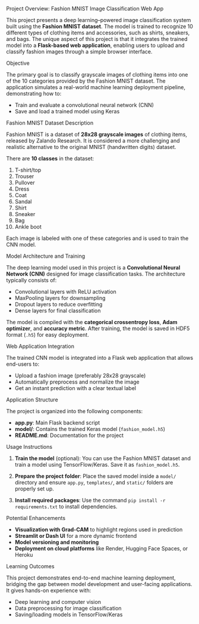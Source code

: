 Project Overview: Fashion MNIST Image Classification Web App

This project presents a deep learning–powered image classification system built using the **Fashion MNIST dataset**. The model is trained to recognize 10 different types of clothing items and accessories, such as shirts, sneakers, and bags. The unique aspect of this project is that it integrates the trained model into a **Flask-based web application**, enabling users to upload and classify fashion images through a simple browser interface.

Objective

The primary goal is to classify grayscale images of clothing items into one of the 10 categories provided by the Fashion MNIST dataset. The application simulates a real-world machine learning deployment pipeline, demonstrating how to:

* Train and evaluate a convolutional neural network (CNN)
* Save and load a trained model using Keras


 Fashion MNIST Dataset Description

Fashion MNIST is a dataset of **28x28 grayscale images** of clothing items, released by Zalando Research. It is considered a more challenging and realistic alternative to the original MNIST (handwritten digits) dataset.

There are **10 classes** in the dataset:

1. T-shirt/top
2. Trouser
3. Pullover
4. Dress
5. Coat
6. Sandal
7. Shirt
8. Sneaker
9. Bag
10. Ankle boot

Each image is labeled with one of these categories and is used to train the CNN model.

 Model Architecture and Training

The deep learning model used in this project is a **Convolutional Neural Network (CNN)** designed for image classification tasks. The architecture typically consists of:

* Convolutional layers with ReLU activation
* MaxPooling layers for downsampling
* Dropout layers to reduce overfitting
* Dense layers for final classification

The model is compiled with the **categorical crossentropy loss**, **Adam optimizer**, and **accuracy metric**. After training, the model is saved in HDF5 format (`.h5`) for easy deployment.


Web Application Integration

The trained CNN model is integrated into a Flask web application that allows end-users to:

* Upload a fashion image (preferably 28x28 grayscale)
* Automatically preprocess and normalize the image
* Get an instant prediction with a clear textual label


 Application Structure

The project is organized into the following components:

* **app.py**: Main Flask backend script
* **model/**: Contains the trained Keras model (`fashion_model.h5`)
* **README.md**: Documentation for the project

 Usage Instructions

1. **Train the model** (optional): You can use the Fashion MNIST dataset and train a model using TensorFlow/Keras. Save it as `fashion_model.h5`.

2. **Prepare the project folder**: Place the saved model inside a `model/` directory and ensure `app.py`, `templates/`, and `static/` folders are properly set up.

3. **Install required packages**:
   Use the command `pip install -r requirements.txt` to install dependencies.


 Potential Enhancements

* **Visualization with Grad-CAM** to highlight regions used in prediction
* **Streamlit or Dash UI** for a more dynamic frontend
* **Model versioning and monitoring**
* **Deployment on cloud platforms** like Render, Hugging Face Spaces, or Heroku

Learning Outcomes

This project demonstrates end-to-end machine learning deployment, bridging the gap between model development and user-facing applications. It gives hands-on experience with:

* Deep learning and computer vision
* Data preprocessing for image classification
* Saving/loading models in TensorFlow/Keras
